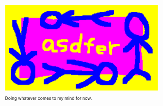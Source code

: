 <img src="https://raw.githubusercontent.com/asdfer-1234/asdfer-1234/main/asdfertitle.png" width="600" />

Doing whatever comes to my mind for now.
